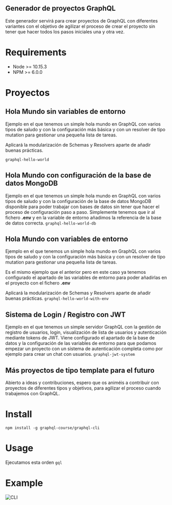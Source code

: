## Generador de proyectos GraphQL

Este generador servirá para crear proyectos de GraphQL con diferentes variantes con el objetivo de agilizar el proceso de crear el proyecto sin tener que hacer todos los pasos iniciales una y otra vez.

# Requirements
* Node >= 10.15.3
* NPM >= 6.0.0

# Proyectos

## Hola Mundo sin variables de entorno

Ejemplo en el que tenemos un simple hola mundo en GraphQL con varios tipos de saludo y con la configuración más básica y con un resolver de tipo mutation para gestionar una pequeña lista de tareas.

Aplicará la modularización de Schemas y Resolvers aparte de añadir buenas prácticas.

```graphql-hello-world```

## Hola Mundo con configuración de la base de datos MongoDB

Ejemplo en el que tenemos un simple hola mundo en GraphQL con varios tipos de saludo y con la configuración de la base de datos MongoDB disponible para poder trabajar con bases de datos sin tener que hacer el proceso de configuración paso a paso. Simplemente tenemos que ir al fichero **.env** y en la variable de entorno añadimos la referencia de la base de datos correcta.
```graphql-hello-world-db```

## Hola Mundo con variables de entorno

Ejemplo en el que tenemos un simple hola mundo en GraphQL con varios tipos de saludo y con la configuración más básica y con un resolver de tipo mutation para gestionar una pequeña lista de tareas.

Es el mismo ejemplo que el anterior pero en este caso ya tenemos configurado el apartado de las variables de entorno para poder añadirlas en el proyecto con el fichero **.env**

Aplicará la modularización de Schemas y Resolvers aparte de añadir buenas prácticas.
```graphql-hello-world-with-env```

## Sistema de Login / Registro con JWT

Ejemplo en el que tenemos un simple servidor GraphQL con la gestión de registro de usuarios, login, visualización de lista de usuarios y autenticación mediante tokens de JWT. Viene configurado el apartado de la base de datos y la configuración de las variables de entorno para que podamos empezar un proyecto con un sistema de autenticación completa como por ejemplo para crear un chat con usuarios.
```graphql-jwt-system```

## Más proyectos de tipo template para el futuro

Abierto a ideas y contribuciones, espero que os animéis a contribuir con proyectos de diferentes tipos y objetivos, para agilizar el proceso cuando trabajemos con GraphQL.

# Install
```npm install -g graphql-course/graphql-cli```
# Usage
Ejecutamos esta orden
```gql```

# Example
![CLI](./cli.gif)
